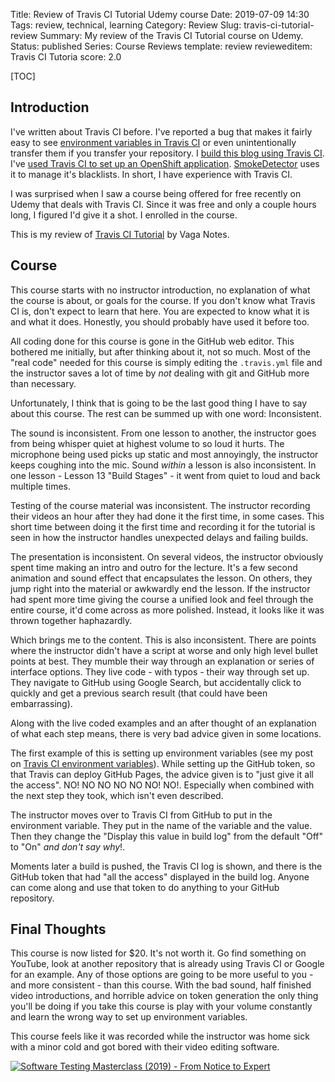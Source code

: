 Title: Review of Travis CI Tutorial Udemy course
Date: 2019-07-09 14:30
Tags: review, technical, learning
Category: Review
Slug: travis-ci-tutorial-review
Summary: My review of the Travis CI Tutorial course on Udemy.
Status: published
Series: Course Reviews
template: review
revieweditem: Travis CI Tutoria
score: 2.0

[TOC]

## Introduction

I've written about Travis CI before. I've reported a bug that makes it fairly easy
to see [environment variables in Travis CI][2] or even unintentionally transfer
them if you transfer your repository. I [build this blog using Travis CI][3]. I've
[used Travis CI to set up an OpenShift application][4]. [SmokeDetector][5] uses it to
manage it's blacklists. In short, I have experience with Travis CI.

I was surprised when I saw a course being offered for free recently on Udemy that
deals with Travis CI. Since it was free and only a couple hours long, I figured I'd
give it a shot. I enrolled in the course.

This is my review of [Travis CI Tutorial][1] by Vaga Notes.

## Course

This course starts with no instructor introduction, no explanation of what
the course is about, or goals for the course. If you don't know what Travis CI is,
don't expect to learn that here. You are expected to know what it is and what
it does. Honestly, you should probably have used it before too.

All coding done for this course is gone in the GitHub web editor. This bothered
me initially, but after thinking about it, not so much. Most of the "real code"
needed for this course is simply editing the `.travis.yml` file and the instructor
saves a lot of time by *not* dealing with git and GitHub more than necessary.

Unfortunately, I think that is going to be the last good thing I have to say
about this course. The rest can be summed up with one word: Inconsistent.

The sound is inconsistent. From one lesson to another, the instructor goes from
being whisper quiet at highest volume to so loud it hurts. The microphone being
used picks up static and most annoyingly, the instructor keeps coughing into the
mic. Sound *within* a lesson is also inconsistent. In one lesson - Lesson 13 "Build Stages" -
it went from quiet to loud and back multiple times.

Testing of the course material was inconsistent. The instructor recording their
videos an hour after they had done it the first time, in some cases. This
short time between doing it the first time and recording it for the tutorial
is seen in how the instructor handles unexpected delays and failing builds.

The presentation is inconsistent. On several videos, the instructor obviously
spent time making an intro and outro for the lecture. It's a few second animation
and sound effect that encapsulates the lesson. On others, they jump right into the
material or awkwardly end the lesson. If the instructor had spent more time
giving the course a unified look and feel through the entire course, it'd come
across as more polished. Instead, it looks like it was thrown together haphazardly.

Which brings me to the content. This is also inconsistent. There are points where
the instructor didn't have a script at worse and only high level bullet points
at best. They mumble their way through an explanation or series of interface
options. They live code - with typos - their way through set up. They navigate to
GitHub using Google Search, but accidentally click to quickly and get a previous
search result (that could have been embarrassing).

Along with the live coded examples and an after thought of an explanation of
what each step means, there is very bad advice given in some locations.

The first example of this is setting up environment variables (see my post
on [Travis CI environment variables][2]). While setting up the GitHub token, so
that Travis can deploy GitHub Pages, the advice given is to "just give it all
the access". NO! NO NO NO NO NO! NO!. Especially when combined with the next
step they took, which isn't even described.

The instructor moves over to Travis CI from GitHub to put in the environment variable.
They put in the name of the variable and the value. Then they change the "Display
this value in build log" from the default "Off" to "On" *and don't say why*!.

Moments later a build is pushed, the Travis CI log is shown, and there is the
GitHub token that had "all the access" displayed in the build log. Anyone can
come along and use that token to do anything to your GitHub repository.

## Final Thoughts

This course is now listed for $20. It's not worth it. Go find something on YouTube,
look at another repository that is already using Travis CI or Google for an example.
Any of those options are going to be more useful to you - and more consistent - than
this course. With the bad sound, half finished video introductions, and horrible
advice on token generation the only thing you'll be doing if you take this course is
play with your volume constantly and learn the wrong way to set up environment variables.

This course feels like it was recorded while the instructor was home sick with a
minor cold and got bored with their video editing software.

[![Software Testing Masterclass (2019) - From Notice to Expert][certificate]][courselink]


 [1]: https://www.udemy.com/travis-ci-tutorial/
 [2]: {filename}2018_02_28_do_not_trust_travisci_environment_variables.md
 [3]: {filename}2018_11_15_autobuilding_this_blog.md
 [4]: {filename}2015_12_11_how-i-set-up-openshift-travisci-and-flask.md
 [5]: {filename}2017_02_19_can-a-machine-be-taught-to-flag-spam-automatically.md
 [certificate]: {attach}images/udemy-travis-ci.jpg
 [courselink]: https://ude.my/UC-IJRCAV24